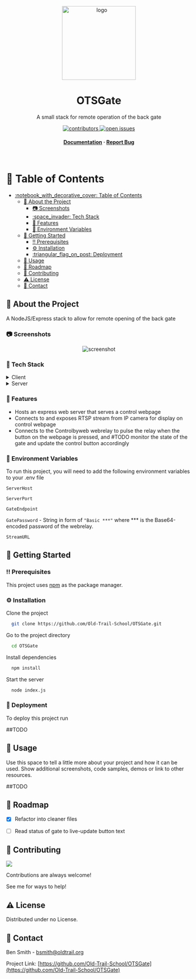 <div align="center">

  <img src="public/favicon.ico" alt="logo" width="200" height="auto" />
  <h1>OTSGate</h1>
  
  <p>
    A small stack for remote operation of the back gate
    <!-- Also the culmination of much toil -->
  </p>
   
<p>
    <a href="https://github.com/Old-Trail-School/OTSGate/graphs/contributors">
        <img src="https://img.shields.io/github/contributors/Old-Trail-School/OTSGate" alt="contributors" />
    </a>
    <a href="https://github.com/Old-Trail-School/OTSGate/issues">
        <img src="https://img.shields.io/github/issues/Old-Trail-School/OTSGate" alt="open issues" />
    </a>
  </a>
</p>
<h4>
    <a href="https://github.com/Old-Trail-School/OTSGate/wiki">Documentation</a>
  <span> · </span>
    <a href="https://github.com/Old-Trail-School/OTSGate/issues">Report Bug</a>

</div>

<br />

<!-- Table of Contents -->
# :notebook_with_decorative_cover: Table of Contents

- [:notebook\_with\_decorative\_cover: Table of Contents](#notebook_with_decorative_cover-table-of-contents)
  - [:star2: About the Project](#star2-about-the-project)
    - [:camera: Screenshots](#camera-screenshots)
    - [:space\_invader: Tech Stack](#space_invader-tech-stack)
    - [:dart: Features](#dart-features)
    - [:key: Environment Variables](#key-environment-variables)
  - [:toolbox: Getting Started](#toolbox-getting-started)
    - [:bangbang: Prerequisites](#bangbang-prerequisites)
    - [:gear: Installation](#gear-installation)
    - [:triangular\_flag\_on\_post: Deployment](#triangular_flag_on_post-deployment)
  - [:eyes: Usage](#eyes-usage)
  - [:compass: Roadmap](#compass-roadmap)
  - [:wave: Contributing](#wave-contributing)
  - [:warning: License](#warning-license)
  - [:handshake: Contact](#handshake-contact)

  

<!-- About the Project -->
## :star2: About the Project
A NodeJS/Express stack to allow for remote opening of the back gate

<!-- Screenshots -->
### :camera: Screenshots

<div align="center"> 
  <img src="https://placehold.co/600x400?text=Your+Screenshot+here" alt="screenshot" />
</div>


<!-- TechStack -->
### :space_invader: Tech Stack

<details>
  <summary>Client</summary>
  <ul>
    <li><a href="https://www.w3.org/html/">HTML</a></li>
    <li><a href="https://developer.mozilla.org/en-US/docs/Web/JavaScript">Javascript</a></li>
  </ul>
</details>

<details>
  <summary>Server</summary>
  <ul>
    <li><a href="https://developer.mozilla.org/en-US/docs/Web/JavaScript">Javascript</a></li>
    <li><a href="https://nodejs.org">Node.js</a></li>
    <li><a href="https://expressjs.com/">Express.js</a></li>  
  </ul>
</details>

<!-- Features -->
### :dart: Features

- Hosts an express web server that serves a control webpage
- Connects to and exposes RTSP stream from IP camera for display on control webpage
- Connects to the Controlbyweb webrelay to pulse the relay when the button on the webpage is pressed, and #TODO monitor the state of the gate and update the control button accordingly


<!-- Env Variables -->
### :key: Environment Variables

To run this project, you will need to add the following environment variables to your .env file

`ServerHost`

`ServerPort`

`GateEndpoint`

`GatePassword` - String in form of `"Basic ***"` where *** is the Base64-encoded password of the webrelay.

`StreamURL`


<!-- Getting Started -->
## 	:toolbox: Getting Started

<!-- Prerequisites -->
### :bangbang: Prerequisites

This project uses <a href="https://docs.npmjs.com/downloading-and-installing-node-js-and-npm">npm</a> as the package manager.


<!-- Installation -->
### :gear: Installation
Clone the project

```bash
  git clone https://github.com/Old-Trail-School/OTSGate.git
```

Go to the project directory

```bash
  cd OTSGate
```

Install dependencies

```bash
  npm install
```

Start the server

```bash
  node index.js
```


<!-- Deployment -->
### :triangular_flag_on_post: Deployment

To deploy this project run

##TODO


<!-- Usage -->
## :eyes: Usage

Use this space to tell a little more about your project and how it can be used. Show additional screenshots, code samples, demos or link to other resources.


##TODO

<!-- Roadmap -->
## :compass: Roadmap

* [x] Refactor into cleaner files
* [ ] Read status of gate to live-update button text


<!-- Contributing -->
## :wave: Contributing

<a href="https://github.com/Old-Trail-School/OTSGate/graphs/contributors">
  <img src="https://contrib.rocks/image?repo=Old-Trail-School/OTSGate" />
</a>


Contributions are always welcome!

See me for ways to help!



<!-- License -->
## :warning: License

Distributed under no License.


<!-- Contact -->
## :handshake: Contact

Ben Smith - bsmith@oldtrail.org

Project Link: [https://github.com/Old-Trail-School/OTSGate](https://github.com/Old-Trail-School/OTSGate)
